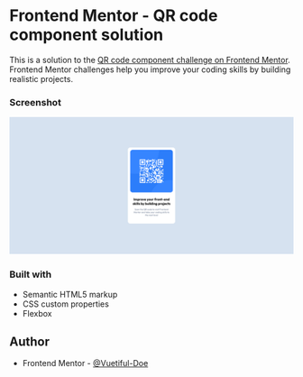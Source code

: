 # Frontend Mentor - QR code component solution

This is a solution to the [QR code component challenge on Frontend Mentor](https://www.frontendmentor.io/challenges/qr-code-component-iux_sIO_H). Frontend Mentor challenges help you improve your coding skills by building realistic projects. 



### Screenshot

![](./images/project-screenshot.png)

### Built with

- Semantic HTML5 markup
- CSS custom properties
- Flexbox

## Author
- Frontend Mentor - [@Vuetiful-Doe](https://www.frontendmentor.io/profile/Vuetiful-Doe)



